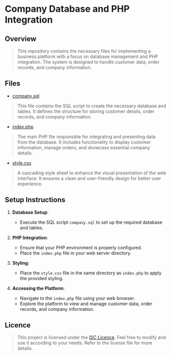 # Company Database and PHP Integration

## Overview

> This repository contains the necessary files for implementing a business platform with a focus on database management and PHP integration. The system is designed to handle customer data, order records, and company information.

## Files

- [company.sql](company.sql)
> This file contains the SQL script to create the necessary database and tables. It defines the structure for storing customer details, order records, and company information.

- [index.php](index.php)
> The main PHP file responsible for integrating and presenting data from the database. It includes functionality to display customer information, manage orders, and showcase essential company details.

- [style.css](style.css)
> A cascading style sheet to enhance the visual presentation of the web interface. It ensures a clean and user-friendly design for better user experience.

## Setup Instructions

1. **Database Setup**:
   - Execute the SQL script `company.sql` to set up the required database and tables.

2. **PHP Integration**:
   - Ensure that your PHP environment is properly configured.
   - Place the `index.php` file in your web server directory.

3. **Styling**:
   - Place the `style.css` file in the same directory as `index.php` to apply the provided styling.

4. **Accessing the Platform**:
   - Navigate to the `index.php` file using your web browser.
   - Explore the platform to view and manage customer data, order records, and company information.

## Licence

> This project is licensed under the [ISC Licence](LICENCE.md). Feel free to modify and use it according to your needs. Refer to the license file for more details.
